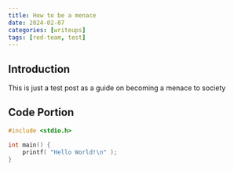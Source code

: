 ```yaml
---
title: How to be a menace
date: 2024-02-07
categories: [writeups]
tags: [red-team, test]
---
```


## Introduction
This is just a test post as a guide on becoming a menace to society

## Code Portion

```c
#include <stdio.h>

int main() {
    printf( "Hello World!\n" );
}
```